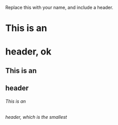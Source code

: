 Replace this with your name, and include a header.

# This is an <h1> header, ok
## This is an <h2> header
###### This is an <h6> header, which is the smallest
  
  
  
